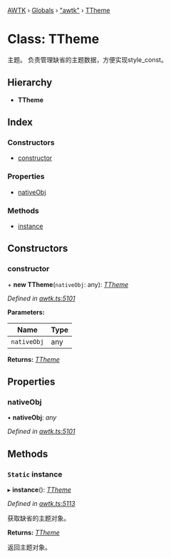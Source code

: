 [AWTK](../README.md) › [Globals](../globals.md) › ["awtk"](../modules/_awtk_.md) › [TTheme](_awtk_.ttheme.md)

# Class: TTheme

主题。 负责管理缺省的主题数据，方便实现style\_const。

## Hierarchy

* **TTheme**

## Index

### Constructors

* [constructor](_awtk_.ttheme.md#constructor)

### Properties

* [nativeObj](_awtk_.ttheme.md#nativeobj)

### Methods

* [instance](_awtk_.ttheme.md#static-instance)

## Constructors

###  constructor

\+ **new TTheme**(`nativeObj`: any): *[TTheme](_awtk_.ttheme.md)*

*Defined in [awtk.ts:5101](https://github.com/zlgopen/awtk-binding/blob/2f56731/tools/code_gen/js/output/awtk.ts#L5101)*

**Parameters:**

Name | Type |
------ | ------ |
`nativeObj` | any |

**Returns:** *[TTheme](_awtk_.ttheme.md)*

## Properties

###  nativeObj

• **nativeObj**: *any*

*Defined in [awtk.ts:5101](https://github.com/zlgopen/awtk-binding/blob/2f56731/tools/code_gen/js/output/awtk.ts#L5101)*

## Methods

### `Static` instance

▸ **instance**(): *[TTheme](_awtk_.ttheme.md)*

*Defined in [awtk.ts:5113](https://github.com/zlgopen/awtk-binding/blob/2f56731/tools/code_gen/js/output/awtk.ts#L5113)*

获取缺省的主题对象。

**Returns:** *[TTheme](_awtk_.ttheme.md)*

返回主题对象。
